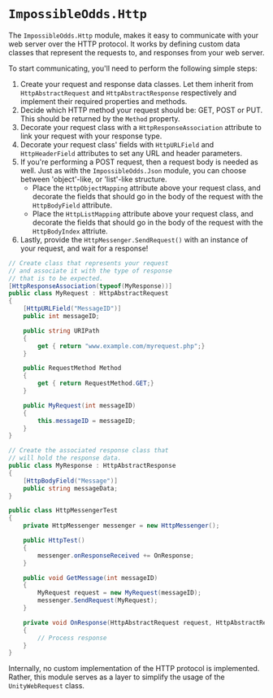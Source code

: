 # `ImpossibleOdds.Http`

The `ImpossibleOdds.Http` module, makes it easy to communicate with your web server over the HTTP protocol. It works by defining custom data classes that represent the requests to, and responses from your web server.

To start communicating, you'll need to perform the following simple steps:

1. Create your request and response data classes. Let them inherit from `HttpAbstractRequest` and `HttpAbstractResponse` respectively and implement their required properties and methods.
2. Decide which HTTP method your request should be: GET, POST or PUT. This should be returned by the `Method` property.
3. Decorate your request class with a `HttpResponseAssociation` attribute to link your request with your response type.
4. Decorate your request class' fields with `HttpURLField` and `HttpHeaderField` attributes to set any URL and header parameters.
5. If you're performing a POST request, then a request body is needed as well. Just as with the `ImpossibleOdds.Json` module, you can choose between 'object'-like, or 'list'-like structure.
     * Place the `HttpObjectMapping` attribute above your request class, and decorate the fields that should go in the body of the request with the `HttpBodyField` attribute.
     * Place the `HttpListMapping` attribute above your request class, and decorate the fields that should go in the body of the request with the `HttpBodyIndex` attriute.
6. Lastly, provide the `HttpMessenger.SendRequest()` with an instance of your request, and wait for a response!

```csharp
// Create class that represents your request
// and associate it with the type of response
// that is to be expected.
[HttpResponseAssociation(typeof(MyResponse))]
public class MyRequest : HttpAbstractRequest
{
	[HttpURLField("MessageID")]
	public int messageID;

	public string URIPath
	{
		get { return "www.example.com/myrequest.php";}
	}

	public RequestMethod Method
	{
		get { return RequestMethod.GET;}
	}

	public MyRequest(int messageID)
	{
		this.messageID = messageID;
	}
}

// Create the associated response class that
// will hold the response data.
public class MyResponse : HttpAbstractResponse
{
	[HttpBodyField("Message")]
	public string messageData;
}

public class HttpMessengerTest
{
	private HttpMessenger messenger = new HttpMessenger();

	public HttpTest()
	{
		messenger.onResponseReceived += OnResponse;
	}

	public void GetMessage(int messageID)
	{
		MyRequest request = new MyRequest(messageID);
		messenger.SendRequest(MyRequest);
	}

	private void OnResponse(HttpAbstractRequest request, HttpAbstractResponse response)
	{
		// Process response
	}
}
```
Internally, no custom implementation of the HTTP protocol is implemented. Rather, this module serves as a layer to simplify the usage of the `UnityWebRequest` class.
